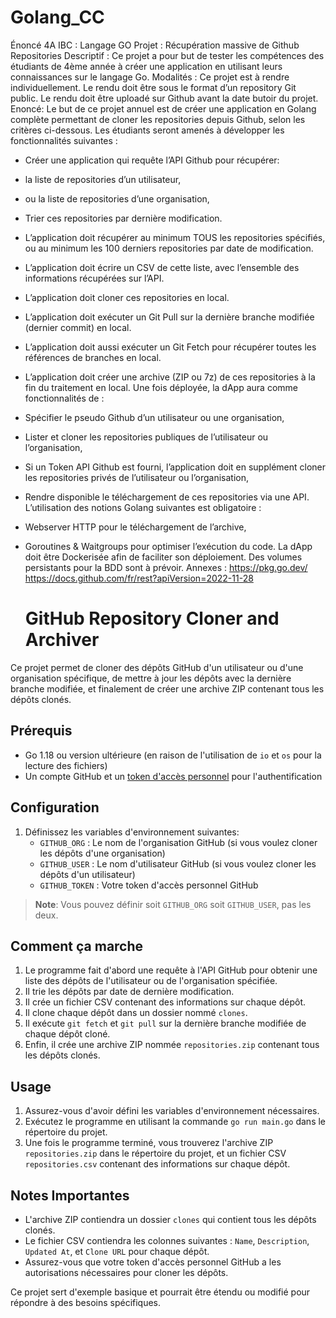 # Golang_CC

Énoncé 4A IBC : Langage GO
Projet : Récupération massive de Github Repositories
Descriptif :
Ce projet a pour but de tester les compétences des étudiants de 4ème année à créer une application
en utilisant leurs connaissances sur le langage Go.
Modalités :
Ce projet est à rendre individuellement.
Le rendu doit être sous le format d’un repository Git public.
Le rendu doit être uploadé sur Github avant la date butoir du projet.
Enoncé:
Le but de ce projet annuel est de créer une application en Golang complète permettant de cloner les
repositories depuis Github, selon les critères ci-dessous.
Les étudiants seront amenés à développer les fonctionnalités suivantes :
- Créer une application qui requête l’API Github pour récupérer:
- la liste de repositories d’un utilisateur,
- ou la liste de repositories d’une organisation,
- Trier ces repositories par dernière modification.
- L’application doit récupérer au minimum TOUS les repositories spécifiés, ou au minimum les
100 derniers repositories par date de modification.
- L’application doit écrire un CSV de cette liste, avec l’ensemble des informations récupérées
sur l’API.
- L’application doit cloner ces repositories en local.
- L’application doit exécuter un Git Pull sur la dernière branche modifiée (dernier commit) en
local.
- L’application doit aussi exécuter un Git Fetch pour récupérer toutes les références de
branches en local.
- L’application doit créer une archive (ZIP ou 7z) de ces repositories à la fin du traitement en
local.
Une fois déployée, la dApp aura comme fonctionnalités de :
- Spécifier le pseudo Github d’un utilisateur ou une organisation,
- Lister et cloner les repositories publiques de l’utilisateur ou l’organisation,
- Si un Token API Github est fourni, l’application doit en supplément cloner les repositories
privés de l’utilisateur ou l’organisation,
- Rendre disponible le téléchargement de ces repositories via une API.
L’utilisation des notions Golang suivantes est obligatoire :
- Webserver HTTP pour le téléchargement de l’archive,
- Goroutines & Waitgroups pour optimiser l’exécution du code.
La dApp doit être Dockerisée afin de faciliter son déploiement.
Des volumes persistants pour la BDD sont à prévoir.
Annexes :
https://pkg.go.dev/
https://docs.github.com/fr/rest?apiVersion=2022-11-28


    # GitHub Repository Cloner and Archiver

Ce projet permet de cloner des dépôts GitHub d'un utilisateur ou d'une organisation spécifique, de mettre à jour les dépôts avec la dernière branche modifiée, et finalement de créer une archive ZIP contenant tous les dépôts clonés.

## Prérequis

- Go 1.18 ou version ultérieure (en raison de l'utilisation de `io` et `os` pour la lecture des fichiers)
- Un compte GitHub et un [token d'accès personnel](https://github.com/settings/tokens) pour l'authentification

## Configuration

1. Définissez les variables d'environnement suivantes:
   - `GITHUB_ORG` : Le nom de l'organisation GitHub (si vous voulez cloner les dépôts d'une organisation)
   - `GITHUB_USER` : Le nom d'utilisateur GitHub (si vous voulez cloner les dépôts d'un utilisateur)
   - `GITHUB_TOKEN` : Votre token d'accès personnel GitHub

> **Note**: Vous pouvez définir soit `GITHUB_ORG` soit `GITHUB_USER`, pas les deux. 

## Comment ça marche

1. Le programme fait d'abord une requête à l'API GitHub pour obtenir une liste des dépôts de l'utilisateur ou de l'organisation spécifiée.
2. Il trie les dépôts par date de dernière modification.
3. Il crée un fichier CSV contenant des informations sur chaque dépôt.
4. Il clone chaque dépôt dans un dossier nommé `clones`.
5. Il exécute `git fetch` et `git pull` sur la dernière branche modifiée de chaque dépôt cloné.
6. Enfin, il crée une archive ZIP nommée `repositories.zip` contenant tous les dépôts clonés.

## Usage

1. Assurez-vous d'avoir défini les variables d'environnement nécessaires.
2. Exécutez le programme en utilisant la commande `go run main.go` dans le répertoire du projet.
3. Une fois le programme terminé, vous trouverez l'archive ZIP `repositories.zip` dans le répertoire du projet, et un fichier CSV `repositories.csv` contenant des informations sur chaque dépôt.

## Notes Importantes

- L'archive ZIP contiendra un dossier `clones` qui contient tous les dépôts clonés.
- Le fichier CSV contiendra les colonnes suivantes : `Name`, `Description`, `Updated At`, et `Clone URL` pour chaque dépôt.
- Assurez-vous que votre token d'accès personnel GitHub a les autorisations nécessaires pour cloner les dépôts.

Ce projet sert d'exemple basique et pourrait être étendu ou modifié pour répondre à des besoins spécifiques.
